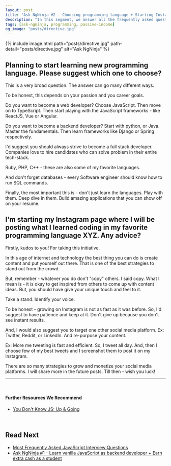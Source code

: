 ```yaml
---
layout: post
title: "Ask NgNinja #2 - Choosing programming language + Starting Instagram page related to tech"
description: "In this segment, we answer all the frequently asked questions our students are facing in their career."
tags: [ask-ngninja, programming, passive-income]
og_image: "posts/directive.jpg"
---
```


{% include image.html path="posts/directive.jpg" path-detail="posts/directive.jpg" alt="Ask NgNinja" %}


## Planning to start learning new programming language. Please suggest which one to choose?

This is a very broad question. The answer can go many different ways.

To be honest, this depends on your passion and you career goals.

Do you want to become a web developer? Choose JavaScript. Then move on to TypeScript. Then start playing with the JavaScript frameworks - like ReactJS, Vue or Angular.

Do you want to become a backend developer? Start with python, or Java. Master the fundamentals. Then learn frameworks like Django or Spring respectively.

I'd suggest you should always strive to become a full stack developer. Companies love to hire candidates who can solve problem in their entire tech-stack.

Ruby, PHP, C++ - these are also some of my favorite languages. 

And don't forget databases - every Software engineer should know how to run SQL commands.

Finally, the most important this is - don't just learn the languages. Play with them. Deep dive in them. Build amazing applications that you can show off on your resume.



## I'm starting my Instagram page where I will be posting what I learned coding in my favorite programming language XYZ. Any advice?

Firstly, kudos to you! For taking this initiative.

In this age of internet and technology the best thing you can do is create content and put yourself out there. That is one of the best strategies to stand out from the crowd.

But, remember - whatever you do don't "copy" others. I said copy. What I mean is - it is okay to get inspired from others to come up with content ideas. But, you should have give your unique touch and feel to it.

Take a stand. Identify your voice.

To be honest - growing on Instagram is not as fast as it was before. So, I'd suggest to have patience and keep at it. Don't give up because you don't see instant results.

And, I would also suggest you to target one other social media platform. Ex: Twitter, Reddit, or LinkedIn. And re-purpose your content.

Ex: More me tweeting is fast and efficient. So, I tweet all day. And, then I choose few of my best tweets and I screenshot them to post it on my Instagram.

There are so many strategies to grow and monetize your social media platforms. I will share more in the future posts. Till then - wish you luck!



---

<br>

#### Further Resources We Recommend

- [You Don't Know JS: Up & Going](https://amzn.to/2uSZayI)

<br>

## Read Next

- [Most Frequently Asked JavaScript Interview Questions](/posts/frequently-asked-javascript-interview-questions)
- [Ask NgNinja #1 - Learn vanilla JavaScript as backend developer + Earn extra cash as a student](/posts/steps-after-you-type-url-in-browser)

